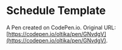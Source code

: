 # Schedule Template

A Pen created on CodePen.io. Original URL: [https://codepen.io/oltika/pen/GNvdgV](https://codepen.io/oltika/pen/GNvdgV).

